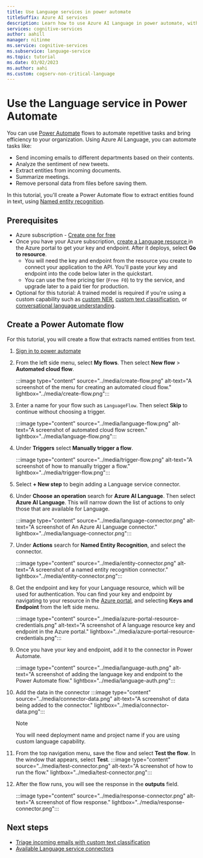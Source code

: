 ```yaml
---
title: Use Language services in power automate
titleSuffix: Azure AI services
description: Learn how to use Azure AI Language in power automate, without writing code.
services: cognitive-services
author: aahill
manager: nitinme
ms.service: cognitive-services
ms.subservice: language-service
ms.topic: tutorial
ms.date: 03/02/2023
ms.author: aahi
ms.custom: cogserv-non-critical-language
---
```



#  Use the Language service in Power Automate

You can use [Power Automate](/power-automate/getting-started) flows to automate repetitive tasks and bring efficiency to your organization. Using Azure AI Language, you can automate tasks like:
* Send incoming emails to different departments based on their contents. 
* Analyze the sentiment of new tweets.
* Extract entities from incoming documents. 
* Summarize meetings.
* Remove personal data from files before saving them.

In this tutorial, you'll create a Power Automate flow to extract entities found in text, using [Named entity recognition](../named-entity-recognition/overview.md).

## Prerequisites
* Azure subscription - [Create one for free](https://azure.microsoft.com/free/cognitive-services)
* Once you have your Azure subscription, <a href="https://portal.azure.com/#create/Microsoft.CognitiveServicesTextAnalytics"  title="Create a Language resource"  target="_blank">create a Language resource </a> in the Azure portal to get your key and endpoint.  After it deploys, select **Go to resource**.
    * You will need the key and endpoint from the resource you create to connect your application to the API. You'll paste your key and endpoint into the code below later in the quickstart.
    * You can use the free pricing tier (`Free F0`) to try the service, and upgrade later to a paid tier for production.
* Optional for this tutorial: A trained model is required if you're using a custom capability such as [custom NER](../custom-named-entity-recognition/overview.md), [custom text classification](../custom-text-classification/overview.md), or [conversational language understanding](../conversational-language-understanding/overview.md).

## Create a Power Automate flow

For this tutorial, you will create a flow that extracts named entities from text.

1. [Sign in to power automate](https://make.powerautomate.com/)

1. From the left side menu, select **My flows**. Then select **New flow** > **Automated cloud flow**.

    :::image type="content" source="../media/create-flow.png" alt-text="A screenshot of the menu for creating an automated cloud flow." lightbox="../media/create-flow.png":::

1. Enter a name for your flow such as `LanguageFlow`. Then select **Skip** to continue without choosing a trigger.

    :::image type="content" source="../media/language-flow.png" alt-text="A screenshot of automated cloud flow screen." lightbox="../media/language-flow.png":::

1. Under **Triggers** select **Manually trigger a flow**.

    :::image type="content" source="../media/trigger-flow.png" alt-text="A screenshot of how to manually trigger a flow." lightbox="../media/trigger-flow.png":::

1. Select **+ New step** to begin adding a Language service connector. 

1. Under **Choose an operation** search for **Azure AI Language**. Then select **Azure AI Language**. This will narrow down the list of actions to only those that are available for Language.

    :::image type="content" source="../media/language-connector.png" alt-text="A screenshot of An Azure AI Language connector." lightbox="../media/language-connector.png":::

1. Under **Actions** search for **Named Entity Recognition**, and select the connector. 

    :::image type="content" source="../media/entity-connector.png" alt-text="A screenshot of a named entity recognition connector." lightbox="../media/entity-connector.png":::

1. Get the endpoint and key for your Language resource, which will be used for authentication. You can find your key and endpoint by navigating to your resource in the [Azure portal](https://portal.azure.com), and selecting **Keys and Endpoint** from the left side menu.

    :::image type="content" source="../media/azure-portal-resource-credentials.png" alt-text="A screenshot of A language resource key and endpoint in the Azure portal." lightbox="../media/azure-portal-resource-credentials.png":::

1. Once you have your key and endpoint, add it to the connector in Power Automate.
 
    :::image type="content" source="../media/language-auth.png" alt-text="A screenshot of adding the language key and endpoint to the Power Automate flow." lightbox="../media/language-auth.png":::

1. Add the data in the connector
:::image type="content" source="../media/connector-data.png" alt-text="A screenshot of data being added to the connector." lightbox="../media/connector-data.png":::
    
    > [!NOTE]
    > You will need deployment name and project name if you are using custom language capability.
    
1. From the top navigation menu, save the flow and select **Test the flow**. In the window that appears, select **Test**. 
:::image type="content" source="../media/test-connector.png" alt-text="A screenshot of how to run the flow." lightbox="../media/test-connector.png":::

1. After the flow runs, you will see the response in the **outputs** field.

    :::image type="content" source="../media/response-connector.png" alt-text="A screenshot of flow response." lightbox="../media/response-connector.png":::

## Next steps 

* [Triage incoming emails with custom text classification](../custom-text-classification/tutorials/triage-email.md)
* [Available Language service connectors](/connectors/cognitiveservicestextanalytics)


